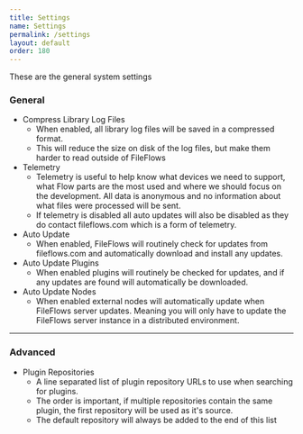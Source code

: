 ```yaml
---
title: Settings
name: Settings
permalink: /settings
layout: default
order: 180
---
```


These are the general system settings

### General
* Compress Library Log Files
  * When enabled, all library log files will be saved in a compressed format.
  * This will reduce the size on disk of the log files, but make them harder to read outside of FileFlows
* Telemetry
  * Telemetry is useful to help know what devices we need to support, what Flow parts are the most used and where we should focus on the development.  All data is anonymous and no information about what files were processed will be sent.
  * If telemetry is disabled all auto updates will also be disabled as they do contact fileflows.com which is a form of telemetry.
* Auto Update
  * When enabled, FileFlows will routinely check for updates from fileflows.com and automatically download and install any updates.
* Auto Update Plugins 
  * When enabled plugins will routinely be checked for updates, and if any updates are found will automatically be downloaded.
* Auto Update Nodes
  * When enabled external nodes will automatically update when FileFlows server updates.  Meaning you will only have to update the FileFlows server instance in a distributed environment.

---

### Advanced
* Plugin Repositories
  * A line separated list of plugin repository URLs to use when searching for plugins.
  * The order is important, if multiple repositories contain the same plugin, the first repository will be used as it's source.
  * The default repository will always be added to the end of this list


